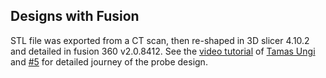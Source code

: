 ## Designs with Fusion
STL file was exported from a CT scan, then re-shaped in 3D slicer 4.10.2 and detailed in fusion 360 v2.0.8412. 
See the [video tutorial](https://1drv.ms/v/s!AhiABcbe1DBygotebJEY-OcNV2cXPg) of [Tamas Ungi](https://github.com/PlusToolkit/PlusModelCatalog/issues/5#issuecomment-374652394)
and [#5](https://github.com/gift-surg/us-needle-tracking-verification/issues/5) for detailed journey of the probe design.


